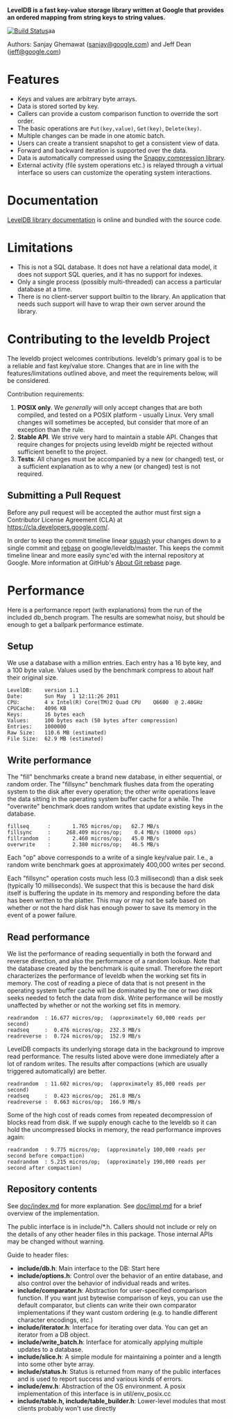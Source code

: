 **LevelDB is a fast key-value storage library written at Google that provides an ordered mapping from string keys to string values.**

[![Build Status](https://travis-ci.org/google/leveldb.svg?branch=master)](https://travis-ci.org/google/leveldb)aa

Authors: Sanjay Ghemawat (sanjay@google.com) and Jeff Dean (jeff@google.com)

# Features

* Keys and values are arbitrary byte arrays.
* Data is stored sorted by key.
* Callers can provide a custom comparison function to override the sort order.
* The basic operations are `Put(key,value)`, `Get(key)`, `Delete(key)`.
* Multiple changes can be made in one atomic batch.
* Users can create a transient snapshot to get a consistent view of data.
* Forward and backward iteration is supported over the data.
* Data is automatically compressed using the [Snappy compression library](http://google.github.io/snappy/).
* External activity (file system operations etc.) is relayed through a virtual interface so users can customize the operating system interactions.

# Documentation

[LevelDB library documentation](https://github.com/google/leveldb/blob/master/doc/index.md) is online and bundled with the source code.

# Limitations

* This is not a SQL database.  It does not have a relational data model, it does not support SQL queries, and it has no support for indexes.
* Only a single process (possibly multi-threaded) can access a particular database at a time.
* There is no client-server support builtin to the library.  An application that needs such support will have to wrap their own server around the library.

# Contributing to the leveldb Project

The leveldb project welcomes contributions. leveldb's primary goal is to be
a reliable and fast key/value store. Changes that are in line with the
features/limitations outlined above, and meet the requirements below,
will be considered.

Contribution requirements:

1. **POSIX only**. We _generally_ will only accept changes that are both
   compiled, and tested on a POSIX platform - usually Linux. Very small
   changes will sometimes be accepted, but consider that more of an
   exception than the rule.
2. **Stable API**. We strive very hard to maintain a stable API. Changes that
   require changes for projects using leveldb _might_ be rejected without
   sufficient benefit to the project.
3. **Tests**: All changes must be accompanied by a new (or changed) test, or
   a sufficient explanation as to why a new (or changed) test is not required.

## Submitting a Pull Request

Before any pull request will be accepted the author must first sign a
Contributor License Agreement (CLA) at https://cla.developers.google.com/.

In order to keep the commit timeline linear
[squash](https://git-scm.com/book/en/v2/Git-Tools-Rewriting-History#Squashing-Commits)
your changes down to a single commit and [rebase](https://git-scm.com/docs/git-rebase)
on google/leveldb/master. This keeps the commit timeline linear and more easily sync'ed
with the internal repository at Google. More information at GitHub's
[About Git rebase](https://help.github.com/articles/about-git-rebase/) page.

# Performance

Here is a performance report (with explanations) from the run of the
included db_bench program.  The results are somewhat noisy, but should
be enough to get a ballpark performance estimate.

## Setup

We use a database with a million entries.  Each entry has a 16 byte
key, and a 100 byte value.  Values used by the benchmark compress to
about half their original size.

```
LevelDB:    version 1.1
Date:       Sun May  1 12:11:26 2011
CPU:        4 x Intel(R) Core(TM)2 Quad CPU    Q6600  @ 2.40GHz
CPUCache:   4096 KB
Keys:       16 bytes each
Values:     100 bytes each (50 bytes after compression)
Entries:    1000000
Raw Size:   110.6 MB (estimated)
File Size:  62.9 MB (estimated)
```

## Write performance

The "fill" benchmarks create a brand new database, in either
sequential, or random order.  The "fillsync" benchmark flushes data
from the operating system to the disk after every operation; the other
write operations leave the data sitting in the operating system buffer
cache for a while.  The "overwrite" benchmark does random writes that
update existing keys in the database.

```
fillseq      :       1.765 micros/op;   62.7 MB/s
fillsync     :     268.409 micros/op;    0.4 MB/s (10000 ops)
fillrandom   :       2.460 micros/op;   45.0 MB/s
overwrite    :       2.380 micros/op;   46.5 MB/s
```

Each "op" above corresponds to a write of a single key/value pair.
I.e., a random write benchmark goes at approximately 400,000 writes per second.

Each "fillsync" operation costs much less (0.3 millisecond)
than a disk seek (typically 10 milliseconds).  We suspect that this is
because the hard disk itself is buffering the update in its memory and
responding before the data has been written to the platter.  This may
or may not be safe based on whether or not the hard disk has enough
power to save its memory in the event of a power failure.

## Read performance

We list the performance of reading sequentially in both the forward
and reverse direction, and also the performance of a random lookup.
Note that the database created by the benchmark is quite small.
Therefore the report characterizes the performance of leveldb when the
working set fits in memory.  The cost of reading a piece of data that
is not present in the operating system buffer cache will be dominated
by the one or two disk seeks needed to fetch the data from disk.
Write performance will be mostly unaffected by whether or not the
working set fits in memory.

```
readrandom  : 16.677 micros/op;  (approximately 60,000 reads per second)
readseq     :  0.476 micros/op;  232.3 MB/s
readreverse :  0.724 micros/op;  152.9 MB/s
```

LevelDB compacts its underlying storage data in the background to
improve read performance.  The results listed above were done
immediately after a lot of random writes.  The results after
compactions (which are usually triggered automatically) are better.

```
readrandom  : 11.602 micros/op;  (approximately 85,000 reads per second)
readseq     :  0.423 micros/op;  261.8 MB/s
readreverse :  0.663 micros/op;  166.9 MB/s
```

Some of the high cost of reads comes from repeated decompression of blocks
read from disk.  If we supply enough cache to the leveldb so it can hold the
uncompressed blocks in memory, the read performance improves again:

```
readrandom  : 9.775 micros/op;  (approximately 100,000 reads per second before compaction)
readrandom  : 5.215 micros/op;  (approximately 190,000 reads per second after compaction)
```

## Repository contents

See [doc/index.md](doc/index.md) for more explanation. See
[doc/impl.md](doc/impl.md) for a brief overview of the implementation.

The public interface is in include/*.h.  Callers should not include or
rely on the details of any other header files in this package.  Those
internal APIs may be changed without warning.

Guide to header files:

* **include/db.h**: Main interface to the DB: Start here
* **include/options.h**: Control over the behavior of an entire database,
  and also control over the behavior of individual reads and writes.
* **include/comparator.h**: Abstraction for user-specified comparison function.
  If you want just bytewise comparison of keys, you can use the default
  comparator, but clients can write their own comparator implementations if they
  want custom ordering (e.g. to handle different character encodings, etc.)
* **include/iterator.h**: Interface for iterating over data. You can get
  an iterator from a DB object.
* **include/write_batch.h**: Interface for atomically applying multiple
  updates to a database.
* **include/slice.h**: A simple module for maintaining a pointer and a
  length into some other byte array.
* **include/status.h**: Status is returned from many of the public interfaces
  and is used to report success and various kinds of errors.
* **include/env.h**:
  Abstraction of the OS environment.  A posix implementation of this interface is
  in util/env_posix.cc
* **include/table.h, include/table_builder.h**: Lower-level modules that most
  clients probably won't use directly

